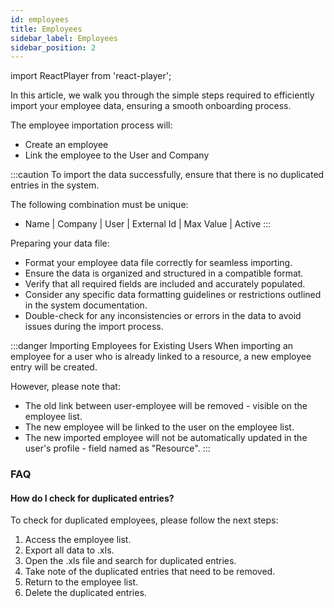 ```yaml
---
id: employees
title: Employees
sidebar_label: Employees
sidebar_position: 2
---
```


import ReactPlayer from 'react-player';

In this article, we walk you through the simple steps required to efficiently import your employee data, ensuring a smooth onboarding process.

The employee importation process will:

- Create an employee
- Link the employee to the User and Company

<ReactPlayer controls muted url='/video/import-employee.mp4' />

:::caution
To import the data successfully, ensure that there is no duplicated entries in the system.

The following combination must be unique:

- Name | Company | User | External Id | Max Value | Active
  :::

Preparing your data file:

- Format your employee data file correctly for seamless importing.
- Ensure the data is organized and structured in a compatible format.
- Verify that all required fields are included and accurately populated.
- Consider any specific data formatting guidelines or restrictions outlined in the system documentation.
- Double-check for any inconsistencies or errors in the data to avoid issues during the import process.

:::danger Importing Employees for Existing Users
When importing an employee for a user who is already linked to a resource, a new employee entry will be created.

However, please note that:

- The old link between user-employee will be removed - visible on the employee list.
- The new employee will be linked to the user on the employee list.
- The new imported employee will not be automatically updated in the user's profile - field named as "Resource".
  :::

### FAQ

#### How do I check for duplicated entries?

To check for duplicated employees, please follow the next steps:

1. Access the employee list.
2. Export all data to .xls.
3. Open the .xls file and search for duplicated entries.
4. Take note of the duplicated entries that need to be removed.
5. Return to the employee list.
6. Delete the duplicated entries.
